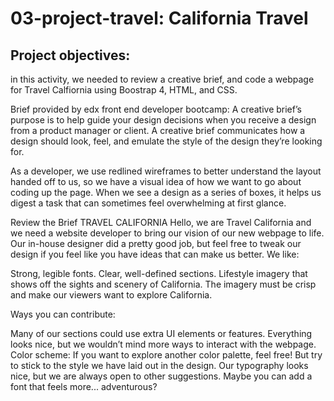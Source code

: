 # 03-project-travel: California Travel

## Project objectives:
in this activity, we needed to review a creative brief, and code a webpage for Travel Calfiornia using Boostrap 4, HTML, and CSS.

Brief provided by edx front end developer bootcamp: 
A creative brief’s purpose is to help guide your design decisions when you receive a design from a product manager or client. A creative brief communicates how a design should look, feel, and emulate the style of the design they’re looking for.


As a developer, we use redlined wireframes to better understand the layout handed off to us, so we have a visual idea of how we want to go about coding up the page. When we see a design as a series of boxes, it helps us digest a task that can sometimes feel overwhelming at first glance.



Review the Brief
TRAVEL CALIFORNIA
Hello, we are Travel California and we need a website developer to bring our vision of our new webpage to life. Our in-house designer did a pretty good job, but feel free to tweak our design if you feel like you have ideas that can make us better.
We like:

Strong, legible fonts.
Clear, well-defined sections.
Lifestyle imagery that shows off the sights and scenery of California. The imagery must be crisp and make our viewers want to explore California.

Ways you can contribute:

Many of our sections could use extra UI elements or features. Everything looks nice, but we wouldn’t mind more ways to interact with the webpage.
Color scheme: If you want to explore another color palette, feel free! But try to stick to the style we have laid out in the design.
Our typography looks nice, but we are always open to other suggestions. Maybe you can add a font that feels more... adventurous?